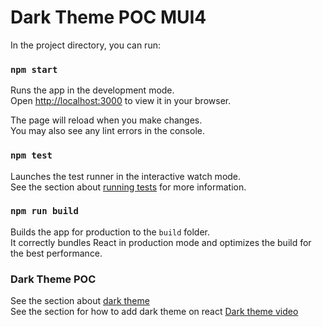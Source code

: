 # Dark Theme POC MUI4
In the project directory, you can run:

### `npm start`

Runs the app in the development mode.\
Open [http://localhost:3000](http://localhost:3000) to view it in your browser.

The page will reload when you make changes.\
You may also see any lint errors in the console.

### `npm test`

Launches the test runner in the interactive watch mode.\
See the section about [running tests](https://facebook.github.io/create-react-app/docs/running-tests) for more information.

### `npm run build`

Builds the app for production to the `build` folder.\
It correctly bundles React in production mode and optimizes the build for the best performance.

### Dark Theme POC

See the section about [dark theme](https://v4.mui.com/customization/palette/#dark-mode)\
See the section for how to add dark theme on react [Dark theme video](https://www.youtube.com/watch?v=h4NB_Oc72m0)
